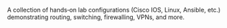 A collection of hands‑on lab configurations (Cisco IOS, Linux, Ansible, etc.) demonstrating routing, switching, firewalling, VPNs, and more.
